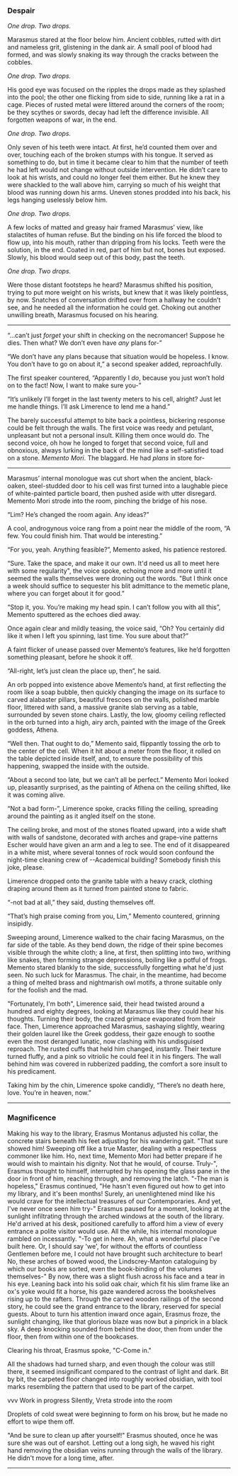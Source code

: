### Despair

_One drop. Two drops._

Marasmus stared at the floor below him. Ancient cobbles, rutted with dirt and nameless grit, glistening in the dank air. A small pool of blood had formed, and was slowly snaking its way through the cracks between the cobbles.

_One drop. Two drops._

His good eye was focused on the ripples the drops made as they splashed into the pool; the other one flicking from side to side, running like a rat in a cage.
Pieces of rusted metal were littered around the corners of the room; be they scythes or swords, decay had left the difference invisible. All forgotten weapons of war, in the end.

_One drop. Two drops._

Only seven of his teeth were intact. At first, he’d counted them over and over, touching each of the broken stumps with his tongue. It served as something to do, but in time it became clear to him that the number of teeth he had left would not change without outside intervention.
He didn’t care to look at his wrists, and could no longer feel them either. But he knew they were shackled to the wall above him, carrying so much of his weight that blood was running down his arms. Uneven stones prodded into his back, his legs hanging uselessly below him.

_One drop. Two drops._

A few locks of matted and greasy hair framed Marasmus’ view, like stalactites of human refuse. But the binding on his life forced the blood to flow up, into his mouth, rather than dripping from his locks. Teeth were the solution, in the end. Coated in red, part of him but not, bones but exposed. Slowly, his blood would seep out of this body, past the teeth.

*One drop. Two drops.*

Were those distant footsteps he heard? Marasmus shifted his position, trying to put more weight on his wrists, but knew that it was likely pointless, by now.
Snatches of conversation drifted over from a hallway he couldn’t see, and he needed all the information he could get. Choking out another unwilling breath, Marasmus focused on his hearing.

_____

“...can’t just _forget_ your shift in checking on the necromancer! Suppose he dies. Then what? We don’t even have _any_ plans for-”

“We don’t have any plans because that situation would be hopeless. I know. You don’t have to go on about it,” a second speaker added, reproachfully.

The first speaker countered, “Apparently I *do*, because you just won’t hold on to the fact! Now, I want to make sure you-”

“It’s unlikely I’ll forget in the last twenty meters to his cell, alright? Just let me handle things. I’ll ask Limerence to lend me a hand.”

The barely successful attempt to bite back a pointless, bickering response could be felt through the walls.
The first voice was reedy and petulant, unpleasant but not a personal insult. Killing them once would do. The second voice, oh how he longed to forget that second voice, full and obnoxious, always lurking in the back of the mind like a self-satisfied toad on a stone. _Memento Mori_. The blaggard. He had _plans_ in store for-

____

Marasmus’ internal monologue was cut short when the ancient, black-oaken, steel-studded door to his cell was first turned into a laughable piece of white-painted particle board, then pushed aside with utter disregard. Memento Mori strode into the room, pinching the bridge of his nose.

“Lim? He’s changed the room again. Any ideas?”

A cool, androgynous voice rang from a point near the middle of the room, “A few. You could finish him. That would be interesting.”

“For you, yeah. Anything feasible?”, Memento asked, his patience restored.

“Sure. Take the space, and make it our own. It'd need us all to meet here with some regularity", the voice spoke, echoing more and more until it seemed the walls themselves were droning out the words. "But I think once a week should suffice to sequester his blit admittance to the memetic plane, where you can forget about it for good.”

“Stop it, you. You’re making my head spin. I can’t follow you with all this”, Memento sputtered as the echoes died away.

Once again clear and mildly teasing, the voice said, “Oh? You certainly did like it when I left you spinning, last time. You sure about that?” 

A faint flicker of unease passed over Memento’s features, like he’d forgotten something pleasant, before he shook it off.

“All-right, let’s just clean the place up, then”, he said.

An orb popped into existence above Memento’s hand, at first reflecting the room like a soap bubble, then quickly changing the image on its surface to carved alabaster pillars, beautiful frescoes on the walls, polished marble floor, littered with sand, a massive granite slab serving as a table, surrounded by seven stone chairs. Lastly, the low, gloomy ceiling reflected in the orb turned into a high, airy arch, painted with the image of the Greek goddess, Athena.

“Well then. That ought to do,” Memento said, flippantly tossing the orb to the center of the cell. When it hit about a meter from the floor, it rolled on the table depicted inside itself, and, to ensure the possibility of this happening, swapped the inside with the outside.

“About a second too late, but we can’t all be perfect.”
Memento Mori looked up, pleasantly surprised, as the painting of Athena on the ceiling shifted, like it was coming alive.

“Not a bad form-”, Limerence spoke, cracks filling the ceiling, spreading around the painting as it angled itself on the stone.

The ceiling broke, and most of the stones floated upward, into a wide shaft with walls of sandstone, decorated with arches and grape-vine patterns Escher would have given an arm and a leg to see. The end of it disappeared in a white mist, where several tonnes of rock would soon confound the night-time cleaning crew of --Academical building? Somebody finish this joke, please.

Limerence dropped onto the granite table with a heavy crack, clothing draping around them as it turned from painted stone to fabric.

“-not bad at all,” they said, dusting themselves off.

“That’s high praise coming from you, Lim,” Memento countered, grinning insipidly.

Sweeping around, Limerence walked to the chair facing Marasmus, on the far side of the table. As they bend down, the ridge of their spine becomes visible through the white cloth; a line, at first, then splitting into two, writhing like snakes, then forming strange depressions, boiling like a potful of frogs.
Memento stared blankly to the side, successfully forgetting what he'd just seen. No such luck for Marasmus.
The chair, in the meantime, had become a thing of melted brass and nightmarish owl motifs, a throne suitable only for the foolish and the mad.

"Fortunately, I'm both", Limerence said, their head twisted around a hundred and eighty degrees, looking at Marasmus like they could hear his thoughts. Turning their body, the crazed grimace evaporated from their face.
Then, Limerence approached Marasmus, sashaying slightly, wearing their golden laurel like the Greek goddess, their gaze enough to soothe even the most deranged lunatic, now clashing with his undisguised reproach.
The rusted cuffs that held him changed, instantly. Their texture turned fluffy, and a pink so vitriolic he could feel it in his fingers. The wall behind him was covered in rubberized padding, the comfort a sore insult to his predicament.

Taking him by the chin, Limerence spoke candidly,
“There’s no death here, love. You’re in heaven, now.”

---

### Magnificence

Making his way to the library, Erasmus Montanus adjusted his collar, the concrete stairs beneath his feet adjusting for his wandering gait.
"That sure showed him! Sweeping off like a true Master, dealing with a respectless commoner like him. Ho, next time, Memento Mori had better prepare if he would wish to maintain his dignity. Not that he would, of course. Truly-",  Erasmus thought to himself, interrupted by his opening the glass pane in the door in front of him, reaching through, and removing the latch.
"-The man is hopeless," Erasmus continued, "He hasn't even figured out how to get into my library, and it's been months! Surely, an unenlightened mind like his would crave for the intellectual treasures of our Contemporaries. And yet, I've never once seen him try-"
Erasmus paused for a moment, looking at the sunlight infiltrating through the arched windows at the south of the library. He'd arrived at his desk, positioned carefully to afford him a view of every entrance a polite visitor would use. All the while, his internal monologue rambled on incessantly.
"-To get in here. Ah, what a wonderful place I've built here. Or, I should say 'we', for without the efforts of countless Gentlemen before me, I could not have brought such architecture to bear! No, these arches of bowed wood, the Lindscrey-Manton cataloguing by which our books are sorted, even the book-binding of the volumes themselves-"
By now, there was a slight flush across his face and a tear in his eye. Leaning back into his solid oak chair, which fit his slim frame like an ox's yoke would fit a horse, his gaze wandered across the bookshelves rising up to the rafters. Through the carved wooden railings of the second story, he could see the grand entrance to the library, reserved for special guests. About to turn his attention inward once again, Erasmus froze, the sunlight changing, like that glorious blaze was now but a pinprick in a black sky.
A deep knocking sounded from behind the door, then from under the floor, then from within one of the bookcases.

Clearing his throat, Erasmus spoke, "C-Come in."

All the shadows had turned sharp, and even though the colour was still there, it seemed insignificant compared to the contrast of light and dark. Bit by bit, the carpeted floor changed into roughly worked obsidian, with tool marks resembling the pattern that used to be part of the carpet.


vvv Work in progress
Silently, Vreta strode into the room

Droplets of cold sweat were beginning to form on his brow, but he made no effort to wipe them off.

"And be sure to clean up after yourself!" Erasmus shouted, once he was sure she was out of earshot.
Letting out a long sigh, he waved his right hand removing the obsidian veins running through the walls of the library. He didn't move for a long time, after.

----
